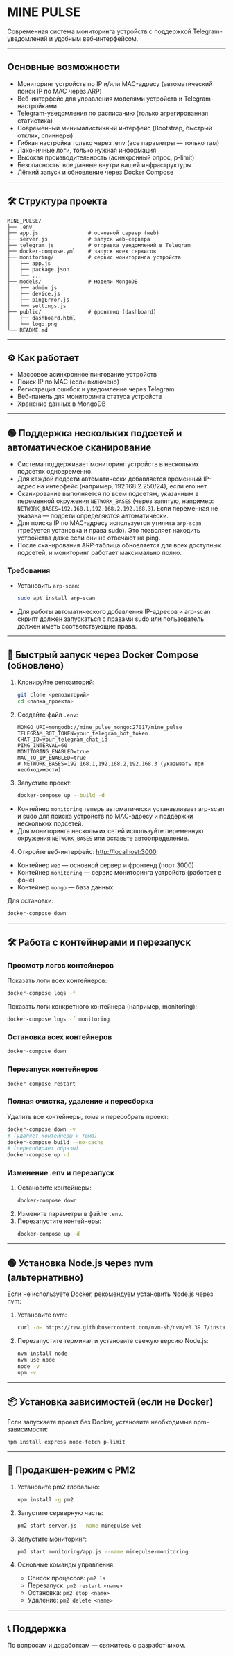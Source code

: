 # MINE PULSE

Современная система мониторинга устройств с поддержкой Telegram-уведомлений и удобным веб-интерфейсом.

---

## Основные возможности

- Мониторинг устройств по IP и/или MAC-адресу (автоматический поиск IP по MAC через ARP)
- Веб-интерфейс для управления моделями устройств и Telegram-настройками
- Telegram-уведомления по расписанию (только агрегированная статистика)
- Современный минималистичный интерфейс (Bootstrap, быстрый отклик, спиннеры)
- Гибкая настройка только через .env (все параметры — только там)
- Лаконичные логи, только нужная информация
- Высокая производительность (асинхронный опрос, p-limit)
- Безопасность: все данные внутри вашей инфраструктуры
- Лёгкий запуск и обновление через Docker Compose

---

## 🛠️ Структура проекта

```
MINE_PULSE/
├── .env
├── app.js                # основной сервер (web)
├── server.js             # запуск web-сервера
├── telegram.js           # отправка уведомлений в Telegram
├── docker-compose.yml    # запуск всех сервисов
├── monitoring/           # сервис мониторинга устройств
│   ├── app.js
│   ├── package.json
│   └── ...
├── models/               # модели MongoDB
│   ├── admin.js
│   ├── device.js
│   ├── pingError.js
│   └── settings.js
├── public/               # фронтенд (dashboard)
│   ├── dashboard.html
│   └── logo.png
└── README.md
```

---

## ⚙️ Как работает

- Массовое асинхронное пингование устройств
- Поиск IP по MAC (если включено)
- Регистрация ошибок и уведомление через Telegram
- Веб-панель для мониторинга статуса устройств
- Хранение данных в MongoDB

---

## 🟢 Поддержка нескольких подсетей и автоматическое сканирование

- Система поддерживает мониторинг устройств в нескольких подсетях одновременно.
- Для каждой подсети автоматически добавляется временный IP-адрес на интерфейс (например, 192.168.2.250/24), если его нет.
- Сканирование выполняется по всем подсетям, указанным в переменной окружения `NETWORK_BASES` (через запятую, например: `NETWORK_BASES=192.168.1,192.168.2,192.168.3`). Если переменная не указана — подсети определяются автоматически.
- Для поиска IP по MAC-адресу используется утилита `arp-scan` (требуется установка и права sudo). Это позволяет находить устройства даже если они не отвечают на ping.
- После сканирования ARP-таблица обновляется для всех доступных подсетей, и мониторинг работает максимально полно.

### Требования
- Установить `arp-scan`:
  ```bash
  sudo apt install arp-scan
  ```
- Для работы автоматического добавления IP-адресов и arp-scan скрипт должен запускаться с правами sudo или пользователь должен иметь соответствующие права.

---

## 🚀 Быстрый запуск через Docker Compose (обновлено)

1. Клонируйте репозиторий:
   ```bash
   git clone <репозиторий>
   cd <папка_проекта>
   ```

2. Создайте файл `.env`:
   ```env
   MONGO_URI=mongodb://mine_pulse_mongo:27017/mine_pulse
   TELEGRAM_BOT_TOKEN=your_telegram_bot_token
   CHAT_ID=your_telegram_chat_id
   PING_INTERVAL=60
   MONITORING_ENABLED=true
   MAC_TO_IP_ENABLED=true
   # NETWORK_BASES=192.168.1,192.168.2,192.168.3 (указывать при необходимости)
   ```

3. Запустите проект:
   ```bash
   docker-compose up --build -d
   ```

- Контейнер `monitoring` теперь автоматически устанавливает arp-scan и sudo для поиска устройств по MAC-адресу и поддержки нескольких подсетей.
- Для мониторинга нескольких сетей используйте переменную окружения `NETWORK_BASES` или оставьте автоопределение.

4. Откройте веб-интерфейс: [http://localhost:3000](http://localhost:3000)

- Контейнер `web` — основной сервер и фронтенд (порт 3000)
- Контейнер `monitoring` — сервис мониторинга устройств (работает в фоне)
- Контейнер `mongo` — база данных

Для остановки:
```bash
docker-compose down
```

---

## 🛠️ Работа с контейнерами и перезапуск

### Просмотр логов контейнеров

Показать логи всех контейнеров:
```bash
docker-compose logs -f
```
Показать логи конкретного контейнера (например, monitoring):
```bash
docker-compose logs -f monitoring
```

### Остановка всех контейнеров
```bash
docker-compose down
```

### Перезапуск контейнеров
```bash
docker-compose restart
```

### Полная очистка, удаление и пересборка
Удалить все контейнеры, тома и пересобрать проект:
```bash
docker-compose down -v
# (удаляет контейнеры и тома)
docker-compose build --no-cache
# (пересобирает образы)
docker-compose up -d
```

### Изменение .env и перезапуск
1. Остановите контейнеры:
   ```bash
   docker-compose down
   ```
2. Измените параметры в файле `.env`.
3. Перезапустите контейнеры:
   ```bash
   docker-compose up -d
   ```

---

## 🟢 Установка Node.js через nvm (альтернативно)

Если не используете Docker, рекомендуем установить Node.js через nvm:

1. Установите nvm:
   ```bash
   curl -o- https://raw.githubusercontent.com/nvm-sh/nvm/v0.39.7/install.sh | bash
   ```
2. Перезапустите терминал и установите свежую версию Node.js:
   ```bash
   nvm install node
   nvm use node
   node -v
   npm -v
   ```

---

## 📦 Установка зависимостей (если не Docker)

Если запускаете проект без Docker, установите необходимые npm-зависимости:

```bash
npm install express node-fetch p-limit
```

---

## 🚀 Продакшен-режим с PM2

1. Установите pm2 глобально:
   ```bash
   npm install -g pm2
   ```

2. Запустите серверную часть:
   ```bash
   pm2 start server.js --name minepulse-web
   ```

3. Запустите мониторинг:
   ```bash
   pm2 start monitoring/app.js --name minepulse-monitoring
   ```

4. Основные команды управления:
   - Список процессов: `pm2 ls`
   - Перезапуск: `pm2 restart <name>`
   - Остановка: `pm2 stop <name>`
   - Удаление: `pm2 delete <name>`

---

## 📞 Поддержка

По вопросам и доработкам — свяжитесь с разработчиком.
